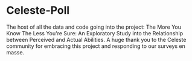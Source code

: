 # Celeste-Poll
The host of all the data and code going into the project: The More You Know The Less You're Sure: An Exploratory Study into the Relationship between Perceived and Actual Abilities. A huge thank you to the Celeste community for embracing this project and responding to our surveys en masse. 

